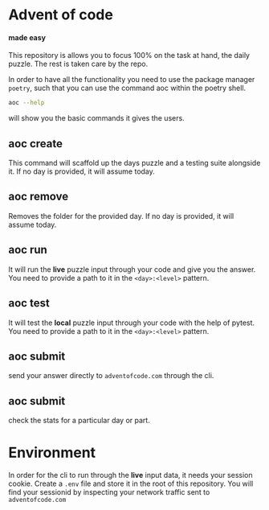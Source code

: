 # Advent of code
#### made easy


This repository is allows you to focus 100% on the task at hand, the daily puzzle. The rest is taken care by the repo.

In order to have all the functionality you need to use the package manager `poetry`, such that you can use the command aoc within the poetry shell.

```sh
aoc --help
```

will show you the basic commands it gives the users.

## aoc create

This command will scaffold up the days puzzle and a testing suite alongside it. If no day is provided, it will assume today.

## aoc remove

Removes the folder for the provided day. If no day is provided, it will assume today.

## aoc run

It will run the **live** puzzle input through your code and give you the answer. You need to provide a path to it in the `<day>:<level>` pattern.

## aoc test

It will test the **local** puzzle input through your code with the help of pytest. You need to provide a path to it in the `<day>:<level>` pattern.

## aoc submit

send your answer directly to `adventofcode.com` through the cli.

## aoc submit

check the stats for a particular day or part.
# Environment

In order for the cli to run through the **live** input data, it needs your session cookie. Create a `.env` file and store it in the root of this repository. You will find your sessionid by inspecting your network traffic sent to `adventofcode.com`
